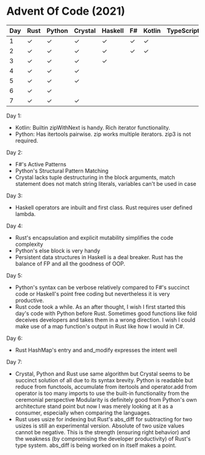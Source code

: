 # Advent Of Code (2021) 

| Day | Rust      | Python    | Crystal  | Haskell  | F#       | Kotlin    | TypeScript    | 
|-----|-----------|-----------|----------|----------|----------|-----------|---------------|
| 1   | &#10003;  | &#10003;  | &#10003; | &#10003; | &#10003; | &#10003;  |               |
| 2   | &#10003;  | &#10003;  | &#10003; | &#10003; | &#10003; | &#10003;  |               |
| 3   | &#10003;  | &#10003;  | &#10003; | &#10003; |          |           |               |
| 4   | &#10003;  | &#10003;  | &#10003; |          |          |           |               |
| 5   | &#10003;  | &#10003;  | &#10003; |          |          |           |               |
| 6   | &#10003;  | &#10003;  |          |          |          |           |               |
| 7   | &#10003;  | &#10003;  | &#10003; |          |          |           |               |

Day 1:
* Kotlin: Builtin zipWithNext is handy. Rich iterator functionality.
* Python: Has itertools pairwise. zip works multiple iterators. zip3 is not required.

Day 2:
* F#'s Active Patterns
* Python's Structural Pattern Matching
* Crystal lacks tuple destructuring in the block arguments, match statement does not match string literals, variables can't be used in case  

Day 3:
* Haskell operators are inbuilt and first class. Rust requires user defined lambda.

Day 4:
* Rust's encapsulation and explicit mutability simplifies the code complexity
* Python's else block is very handy
* Persistent data structures in Haskell is a deal breaker. Rust has the balance of FP and all the goodness of OOP. 

Day 5:
* Python's syntax can be verbose relatively compared to F#'s succinct code or Haskell's point free coding but nevertheless it is very productive. 
* Rust code took a while. As an after thought, I wish I first started this day's code with Python before Rust. Sometimes good functions like fold deceives developers and takes them in a wrong direction. I wish I could make use of a map function's output in Rust like how I would in C#.

Day 6:
* Rust HashMap's entry and and_modify expresses the intent well

Day 7:
* Crystal, Python and Rust use same algorithm but Crystal seems to be succinct solution of all due to its syntax brevity. Python is readable but reduce from functools, accumulate from itertools and operator.add from operator is too many imports to use the built-in functionality from the ceremonial perspective Modularity is definitely good from Python's own architecture stand point but now I was merely looking at it as a consumer, especially when comparing the languages. 
* Rust uses usize for indexing but Rust's abs_diff for subtracting for two usizes is still an experimental version. Absolute of two usize values cannot be negative. This is the strength (ensuring right behavior) and the weakness (by compromising the developer productivity) of Rust's type system. abs_diff is being worked on in itself makes a point.




